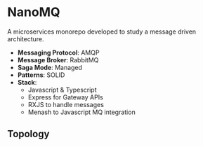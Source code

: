 # NanoMQ
A microservices monorepo developed to study a message driven architecture.

- **Messaging Protocol**: AMQP
- **Message Broker**: RabbitMQ
- **Saga Mode**: Managed
- **Patterns**: SOLID
- **Stack**:
  - Javascript & Typescript
  - Express for Gateway APIs
  - RXJS to handle messages
  - Menash to Javascript MQ integration

## Topology
